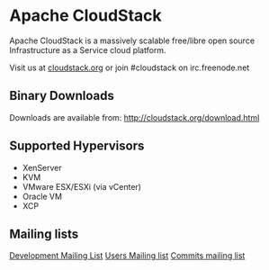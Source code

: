 # Apache CloudStack 

Apache CloudStack is a massively scalable free/libre open source Infrastructure as a Service cloud platform. 

Visit us at [cloudstack.org](http://cloudstack.org) or join #cloudstack on irc.freenode.net

## Binary Downloads

Downloads are available from: 
http://cloudstack.org/download.html

## Supported Hypervisors

* XenServer
* KVM 
* VMware ESX/ESXi (via vCenter)
* Oracle VM
* XCP

## Mailing lists
[Development Mailing List](mailto:cloudstack-dev-subscribe@incubator.apache.org)
[Users Mailing list](mailto:cloudstack-users-subscribe@incubator.apache.org)
[Commits mailing list](mailto:cloudstack-commits-subscribe@incubator.apache.org)


